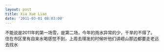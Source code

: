 ```yaml
---
layout: post
title: Xia Xue Liao
date: '2011-03-01 08:03:00'
---
```


<p>不能说是2011年的第一场雪，是第二场，今年的雨水异常的少，干旱的不得了。住在市区里有自来水喝感觉不到，上周去理发的时候听他们讲崂山那边都要走老远去找水</p>